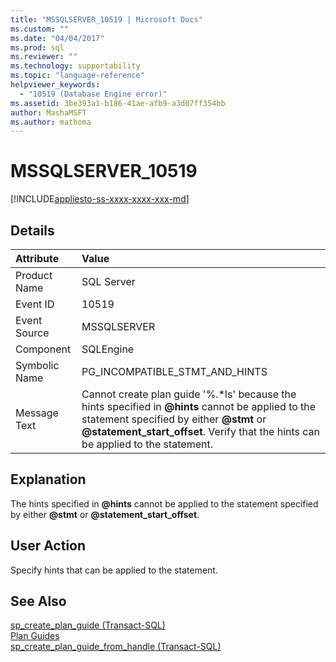 ```yaml
---
title: "MSSQLSERVER_10519 | Microsoft Docs"
ms.custom: ""
ms.date: "04/04/2017"
ms.prod: sql
ms.reviewer: ""
ms.technology: supportability
ms.topic: "language-reference"
helpviewer_keywords: 
  - "10519 (Database Engine error)"
ms.assetid: 3be393a1-b186-41ae-afb9-a3d07ff354bb
author: MashaMSFT
ms.author: mathoma
---
```

# MSSQLSERVER_10519
[!INCLUDE[appliesto-ss-xxxx-xxxx-xxx-md](../../includes/appliesto-ss-xxxx-xxxx-xxx-md.md)]
  
## Details  
  
| Attribute | Value |  
| :-------- | :---- |  
|Product Name|SQL Server|  
|Event ID|10519|  
|Event Source|MSSQLSERVER|  
|Component|SQLEngine|  
|Symbolic Name|PG_INCOMPATIBLE_STMT_AND_HINTS|  
|Message Text|Cannot create plan guide '%.\*ls' because the hints specified in **\@hints** cannot be applied to the statement specified by either **\@stmt** or **\@statement_start_offset**. Verify that the hints can be applied to the statement.|  
  
## Explanation  
The hints specified in **\@hints** cannot be applied to the statement specified by either **\@stmt** or **\@statement_start_offset**.  
  
## User Action  
Specify hints that can be applied to the statement.  
  
## See Also  
[sp_create_plan_guide &#40;Transact-SQL&#41;](~/relational-databases/system-stored-procedures/sp-create-plan-guide-transact-sql.md)  
[Plan Guides](~/relational-databases/performance/plan-guides.md)  
[sp_create_plan_guide_from_handle &#40;Transact-SQL&#41;](~/relational-databases/system-stored-procedures/sp-create-plan-guide-from-handle-transact-sql.md)  
  
